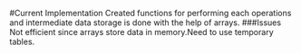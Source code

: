 #Current Implementation
Created functions for performing each operations and intermediate data storage is done with the help of arrays.
###Issues
Not efficient since arrays store data in memory.Need to use temporary tables.
